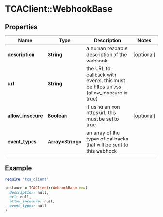 # TCAClient::WebhookBase

## Properties

| Name | Type | Description | Notes |
| ---- | ---- | ----------- | ----- |
| **description** | **String** | a human readable description of the webhook | [optional] |
| **url** | **String** | the URL to callback with events, this must be https unless (allow_insecure is true) |  |
| **allow_insecure** | **Boolean** | if using an non https url, this must be set to true | [optional] |
| **event_types** | **Array&lt;String&gt;** | an array of the types of callbacks that will be sent to this webhook |  |

## Example

```ruby
require 'tca_client'

instance = TCAClient::WebhookBase.new(
  description: null,
  url: null,
  allow_insecure: null,
  event_types: null
)
```

